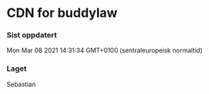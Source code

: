
# CDN for buddylaw

### Sist oppdatert 
Mon Mar 08 2021 14:31:34 GMT+0100 (sentraleuropeisk normaltid)
### Laget 
Sebastian
